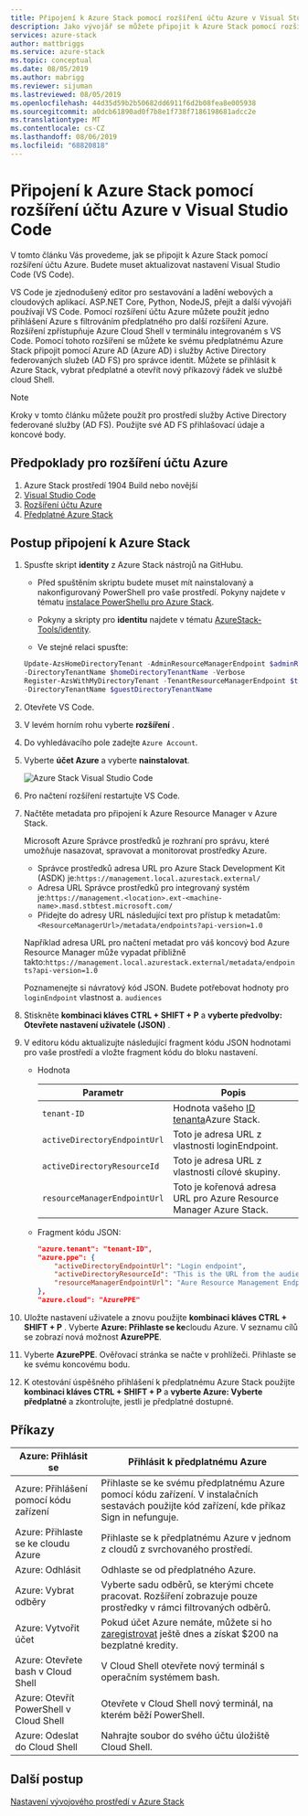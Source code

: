 ```yaml
---
title: Připojení k Azure Stack pomocí rozšíření účtu Azure v Visual Studio Code | Microsoft Docs
description: Jako vývojář se můžete připojit k Azure Stack pomocí rozšíření účtu Azure v Visual Studio Code
services: azure-stack
author: mattbriggs
ms.service: azure-stack
ms.topic: conceptual
ms.date: 08/05/2019
ms.author: mabrigg
ms.reviewer: sijuman
ms.lastreviewed: 08/05/2019
ms.openlocfilehash: 44d35d59b2b50682dd6911f6d2b08fea8e005938
ms.sourcegitcommit: a0dcb61890ad0f7b8e1f738f7186198681adcc2e
ms.translationtype: MT
ms.contentlocale: cs-CZ
ms.lasthandoff: 08/06/2019
ms.locfileid: "68820818"
---
```

# <a name="connect-to-azure-stack-using-azure-account-extension-in-visual-studio-code"></a>Připojení k Azure Stack pomocí rozšíření účtu Azure v Visual Studio Code

V tomto článku Vás provedeme, jak se připojit k Azure Stack pomocí rozšíření účtu Azure. Budete muset aktualizovat nastavení Visual Studio Code (VS Code).

VS Code je zjednodušený editor pro sestavování a ladění webových a cloudových aplikací. ASP.NET Core, Python, NodeJS, přejít a další vývojáři používají VS Code. Pomocí rozšíření účtu Azure můžete použít jedno přihlášení Azure s filtrováním předplatného pro další rozšíření Azure. Rozšíření zpřístupňuje Azure Cloud Shell v terminálu integrovaném s VS Code. Pomocí tohoto rozšíření se můžete ke svému předplatnému Azure Stack připojit pomocí Azure AD (Azure AD) i služby Active Directory federovaných služeb (AD FS) pro správce identit. Můžete se přihlásit k Azure Stack, vybrat předplatné a otevřít nový příkazový řádek ve službě cloud Shell. 

> [!Note]  
> Kroky v tomto článku můžete použít pro prostředí služby Active Directory federované služby (AD FS). Použijte své AD FS přihlašovací údaje a koncové body.

## <a name="pre-requisites-for-the-azure-account-extension"></a>Předpoklady pro rozšíření účtu Azure

1. Azure Stack prostředí 1904 Build nebo novější
2. [Visual Studio Code](https://code.visualstudio.com/)
3. [Rozšíření účtu Azure](https://github.com/Microsoft/vscode-azure-account)
4. [Předplatné Azure Stack](https://azure.microsoft.com/overview/azure-stack/)

## <a name="steps-to-connect-to-azure-stack"></a>Postup připojení k Azure Stack

1. Spusťte skript **identity** z Azure Stack nástrojů na GitHubu.

    - Před spuštěním skriptu budete muset mít nainstalovaný a nakonfigurovaný PowerShell pro vaše prostředí. Pokyny najdete v tématu [instalace PowerShellu pro Azure Stack](../operator/azure-stack-powershell-install.md).

    - Pokyny a skripty pro **identitu** najdete v tématu [AzureStack-Tools/identity](https://github.com/Azure/AzureStack-Tools/tree/master/Identity).

    - Ve stejné relaci spusťte:

    ```powershell  
    Update-AzsHomeDirectoryTenant -AdminResourceManagerEndpoint $adminResourceManagerEndpoint `
    -DirectoryTenantName $homeDirectoryTenantName -Verbose
    Register-AzsWithMyDirectoryTenant -TenantResourceManagerEndpoint $tenantARMEndpoint `
    -DirectoryTenantName $guestDirectoryTenantName
    ```

2. Otevřete VS Code.

3. V levém horním rohu vyberte **rozšíření** .

4. Do vyhledávacího pole zadejte `Azure Account`.

5. Vyberte **účet Azure** a vyberte **nainstalovat**.

      ![Azure Stack Visual Studio Code](media/azure-stack-dev-start-vscode-azure/image1.png)

6. Pro načtení rozšíření restartujte VS Code.

7. Načtěte metadata pro připojení k Azure Resource Manager v Azure Stack. 
    
    Microsoft Azure Správce prostředků je rozhraní pro správu, které umožňuje nasazovat, spravovat a monitorovat prostředky Azure.
    - Správce prostředků adresa URL pro Azure Stack Development Kit (ASDK) je:`https://management.local.azurestack.external/` 
    - Adresa URL Správce prostředků pro integrovaný systém je:`https://management.<location>.ext-<machine-name>.masd.stbtest.microsoft.com/`
    - Přidejte do adresy URL následující text pro přístup k metadatům:`<ResourceManagerUrl>/metadata/endpoints?api-version=1.0`

    Například adresa URL pro načtení metadat pro váš koncový bod Azure Resource Manager může vypadat přibližně takto:`https://management.local.azurestack.external/metadata/endpoints?api-version=1.0`

    Poznamenejte si návratový kód JSON. Budete potřebovat hodnoty pro `loginEndpoint` vlastnost a. `audiences`

8. Stiskněte **kombinaci kláves CTRL + SHIFT + P** a **vyberte předvolby: Otevřete nastavení uživatele (JSON)** .

9. V editoru kódu aktualizujte následující fragment kódu JSON hodnotami pro vaše prostředí a vložte fragment kódu do bloku nastavení.

    - Hodnota

        | Parametr | Popis |
        | --- | --- |
        | `tenant-ID` | Hodnota vašeho [ID tenanta](../operator/azure-stack-identity-overview.md)Azure Stack. |
        | `activeDirectoryEndpointUrl` | Toto je adresa URL z vlastnosti loginEndpoint. |
        | `activeDirectoryResourceId` | Toto je adresa URL z vlastnosti cílové skupiny.
        | `resourceManagerEndpointUrl` | Toto je kořenová adresa URL pro Azure Resource Manager Azure Stack. | 

    - Fragment kódu JSON:

      ```JSON  
      "azure.tenant": "tenant-ID",
      "azure.ppe": {
          "activeDirectoryEndpointUrl": "Login endpoint",
          "activeDirectoryResourceId": "This is the URL from the audiences property.",
          "resourceManagerEndpointUrl": "Aure Resource Management Endpoint",
      },
      "azure.cloud": "AzurePPE"
      ```

10. Uložte nastavení uživatele a znovu použijte **kombinaci kláves CTRL + SHIFT + P** . Vyberte **Azure: Přihlaste se ke**cloudu Azure. V seznamu cílů se zobrazí nová možnost **AzurePPE**.

11. Vyberte **AzurePPE**. Ověřovací stránka se načte v prohlížeči. Přihlaste se ke svému koncovému bodu.

12. K otestování úspěšného přihlášení k předplatnému Azure Stack použijte **kombinaci kláves CTRL + SHIFT + P** a **vyberte Azure: Vyberte předplatné** a zkontrolujte, jestli je předplatné dostupné.

## <a name="commands"></a>Příkazy

| Azure: Přihlásit se | Přihlásit k předplatnému Azure |
| --- | --- |
| Azure: Přihlášení pomocí kódu zařízení | Přihlaste se ke svému předplatnému Azure pomocí kódu zařízení. V instalačních sestavách použijte kód zařízení, kde příkaz Sign in nefunguje. |
| Azure: Přihlaste se ke cloudu Azure | Přihlaste se k předplatnému Azure v jednom z cloudů z svrchovaného prostředí. |
| Azure: Odhlásit | Odhlaste se od předplatného Azure. |
| Azure: Vybrat odběry | Vyberte sadu odběrů, se kterými chcete pracovat. Rozšíření zobrazuje pouze prostředky v rámci filtrovaných odběrů. |
| Azure: Vytvořit účet | Pokud účet Azure nemáte, můžete si ho [zaregistrovat](https://azure.microsoft.com/free/?utm_source=campaign&utm_campaign=vscode-azure-account&mktingSource=vscode-azure-account) ještě dnes a získat \$200 na bezplatné kredity. |
| Azure: Otevřete bash v Cloud Shell | V Cloud Shell otevřete nový terminál s operačním systémem bash. |
| Azure: Otevřít PowerShell v Cloud Shell | Otevřete v Cloud Shell nový terminál, na kterém běží PowerShell. |
| Azure: Odeslat do Cloud Shell | Nahrajte soubor do svého účtu úložiště Cloud Shell. |

## <a name="next-steps"></a>Další postup

[Nastavení vývojového prostředí v Azure Stack](azure-stack-dev-start.md)

